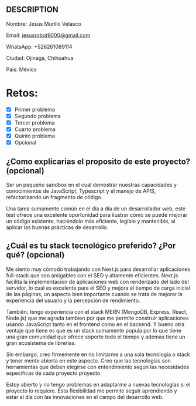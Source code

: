 ## DESCRIPTION

Nombre: Jesús Murillo Velasco

Email: jesusrobot9000@gmail.com

WhatsApp: +526261089114

Ciudad: Ojinaga, Chihuahua

Pais: México

# Retos:
  - [x] Primer problema
  - [x] Segundo problema
  - [x] Tercer problema
  - [x] Cuarto problema
  - [x] Quinto problema
  - [x] Opcional

## ¿Como explicarias el proposito de este proyecto? (opcional)

Ser un pequeño sandbox en el cual demostrar nuestras capacidades y conocimientos de JavaScript, Typescript y el manejo de APIS, refactorizando un fragmento de código.

Una tarea sumamente común en el día a día de un desarrollador web, este test ofrece una excelente oportunidad para ilustrar cómo se puede mejorar un código existente, haciéndolo más eficiente, legible y mantenible, al aplicar las buenas prácticas de desarrollo.

## ¿Cuál es tu stack tecnológico preferido? ¿Por qué? (opcional)

Me siento muy cómodo trabajando con Next.js para desarrollar aplicaciones full-stack que son amigables con el SEO y altamente eficientes. Next.js facilita la implementación de aplicaciones web con renderizado del lado del servidor, lo cual es excelente para el SEO y mejora el tiempo de carga inicial de las páginas, un aspecto bien importante cuando se trata de mejorar la experiencia del usuario y la percepción de rendimiento.

También, tengo experiencia con el stack MERN (MongoDB, Express, React, Node.js) que me agrada tambien por que me permite construir aplicaciones usando JavaScript tanto en el frontend como en el backend. Y bueno otra ventaje que tiene es que es un stack sumamente popula por lo que tiene una gran comunidad que ofrece soporte todo el tiempo y ademas tiene un gran ecosistema de librerías.

Sin embargo, creo firmemente en no limitarme a una sola tecnología o stack y tener mente abierta en este aspecto. Creo que las tecnologías son herramientas que deben elegirse con entendimiento según las necesidades específicas de cada proyecto proyecto.

Estoy abierto y no tengo problemas en adaptarme a nuevas tecnologías si el proyecto lo requiere. Esta flexibilidad me permite seguir aprendiendo y estar al día con las innovaciones en el campo del desarrollo web.
